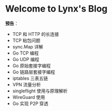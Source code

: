 # Welcome to Lynx's Blog



**预告**：

- TCP 和 HTTP 的长连接
- TCP 粘包问题
- sync.Map 详解
- Go TCP 编程
- Go UDP 编程
- Go 原始套接字编程
- Go 链路层套接字编程
- iptables 三表五链
- VPN 流量分析
- singleflight 使用与原理解析
- WireGuard 使用
- Go 实现 P2P 穿透

